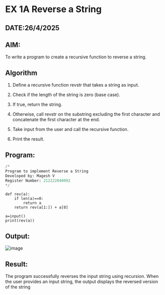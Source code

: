 # EX 1A Reverse a String
## DATE:26/4/2025
## AIM:
To write a program to create a recursive function to reverse a string.

## Algorithm
1. Define a recursive function revstr that takes a string as input.

2. Check if the length of the string is zero (base case).

3. If true, return the string.

4. Otherwise, call revstr on the substring excluding the first character and concatenate the first character at the end.

5. Take input from the user and call the recursive function.

6. Print the result.

## Program:
```python
/*
Program to implement Reverse a String
Developed by: Magesh V
Register Number: 212222040092
*/
```
```
def rev(a):
    if len(a)==0:
        return a
    return rev(a[1:]) + a[0]
    
a=input()
print(rev(a))
```

## Output:
![image](https://github.com/user-attachments/assets/a0cb2e66-588d-429a-9296-1108e8a66a52)




## Result:
The program successfully reverses the input string using recursion. When the user provides an input string, the output displays the reversed version of the string
